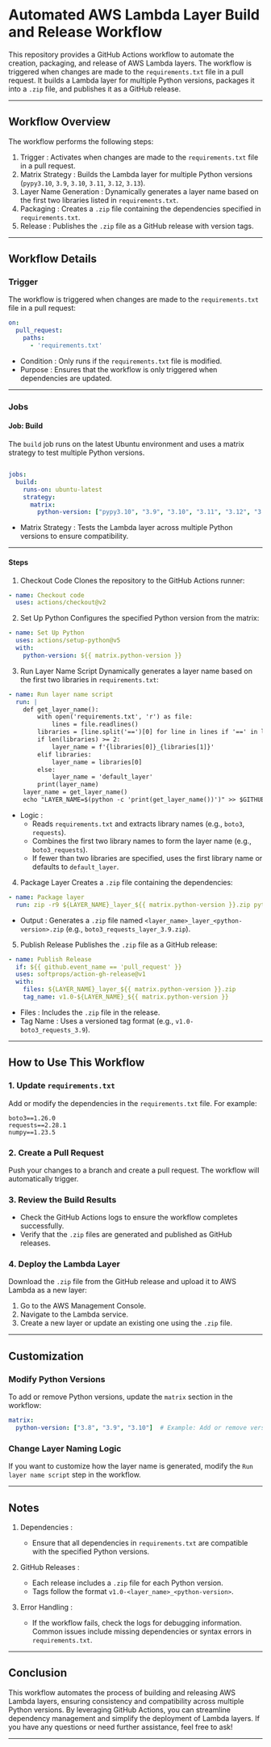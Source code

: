 Automated AWS Lambda Layer Build and Release Workflow
=====================================================

This repository provides a GitHub Actions workflow to automate the creation, packaging, and release of AWS Lambda layers. The workflow is triggered when changes are made to the `requirements.txt` file in a pull request. It builds a Lambda layer for multiple Python versions, packages it into a `.zip` file, and publishes it as a GitHub release.

* * * * *

Workflow Overview
-----------------

The workflow performs the following steps:

  1.  Trigger : Activates when changes are made to the `requirements.txt` file in a pull request.
  2.  Matrix Strategy : Builds the Lambda layer for multiple Python versions (`pypy3.10`, `3.9`, `3.10`, `3.11`, `3.12`, `3.13`).
  3.  Layer Name Generation : Dynamically generates a layer name based on the first two libraries listed in `requirements.txt`.
  4.  Packaging : Creates a `.zip` file containing the dependencies specified in `requirements.txt`.
  5.  Release : Publishes the `.zip` file as a GitHub release with version tags.

* * * * *

Workflow Details
----------------

### Trigger

The workflow is triggered when changes are made to the `requirements.txt` file in a pull request:

```yaml
on:
  pull_request:
    paths:
      - 'requirements.txt'
```

  -   Condition : Only runs if the `requirements.txt` file is modified.
  -   Purpose : Ensures that the workflow is only triggered when dependencies are updated.

* * * * *

### Jobs

#### Job: Build

The `build` job runs on the latest Ubuntu environment and uses a matrix strategy to test multiple Python versions.

```yaml

jobs:
  build:
    runs-on: ubuntu-latest
    strategy:
      matrix:
        python-version: ["pypy3.10", "3.9", "3.10", "3.11", "3.12", "3.13"]
```

-   Matrix Strategy : Tests the Lambda layer across multiple Python versions to ensure compatibility.

* * * * *

#### Steps

1.  Checkout Code Clones the repository to the GitHub Actions runner:

```yaml
- name: Checkout code
  uses: actions/checkout@v2
```

2.  Set Up Python Configures the specified Python version from the matrix:

```yaml
- name: Set Up Python
  uses: actions/setup-python@v5
  with:
    python-version: ${{ matrix.python-version }}
```

3.  Run Layer Name Script Dynamically generates a layer name based on the first two libraries in `requirements.txt`:

```yaml
- name: Run layer name script
  run: |
    def get_layer_name():
        with open('requirements.txt', 'r') as file:
            lines = file.readlines()
        libraries = [line.split('==')[0] for line in lines if '==' in line]
        if len(libraries) >= 2:
            layer_name = f'{libraries[0]}_{libraries[1]}'
        elif libraries:
            layer_name = libraries[0]
        else:
            layer_name = 'default_layer'
        print(layer_name)
    layer_name = get_layer_name()
    echo "LAYER_NAME=$(python -c 'print(get_layer_name())')" >> $GITHUB_ENV
```

  -   Logic :
      -   Reads `requirements.txt` and extracts library names (e.g., `boto3`, `requests`).
      -   Combines the first two library names to form the layer name (e.g., `boto3_requests`).
      -   If fewer than two libraries are specified, uses the first library name or defaults to `default_layer`.
4.  Package Layer Creates a `.zip` file containing the dependencies:

```yaml
- name: Package layer
  run: zip -r9 ${LAYER_NAME}_layer_${{ matrix.python-version }}.zip python
```
  -   Output : Generates a `.zip` file named `<layer_name>_layer_<python-version>.zip` (e.g., `boto3_requests_layer_3.9.zip`).
5.  Publish Release Publishes the `.zip` file as a GitHub release:

```yaml
- name: Publish Release
  if: ${{ github.event_name == 'pull_request' }}
  uses: softprops/action-gh-release@v1
  with:
    files: ${LAYER_NAME}_layer_${{ matrix.python-version }}.zip
    tag_name: v1.0-${LAYER_NAME}_${{ matrix.python-version }}
```

  -   Files : Includes the `.zip` file in the release.
  -   Tag Name : Uses a versioned tag format (e.g., `v1.0-boto3_requests_3.9`).

* * * * *

How to Use This Workflow
------------------------

### 1\. Update `requirements.txt`

Add or modify the dependencies in the `requirements.txt` file. For example:

```
boto3==1.26.0
requests==2.28.1
numpy==1.23.5
```

### 2\. Create a Pull Request

Push your changes to a branch and create a pull request. The workflow will automatically trigger.

### 3\. Review the Build Results

  -   Check the GitHub Actions logs to ensure the workflow completes successfully.
  -   Verify that the `.zip` files are generated and published as GitHub releases.

### 4\. Deploy the Lambda Layer

Download the `.zip` file from the GitHub release and upload it to AWS Lambda as a new layer:

  1.  Go to the AWS Management Console.
  2.  Navigate to the Lambda service.
  3.  Create a new layer or update an existing one using the `.zip` file.

* * * * *

Customization
-------------

### Modify Python Versions

To add or remove Python versions, update the `matrix` section in the workflow:

```yaml
matrix:
  python-version: ["3.8", "3.9", "3.10"]  # Example: Add or remove versions
```

### Change Layer Naming Logic

If you want to customize how the layer name is generated, modify the `Run layer name script` step in the workflow.

* * * * *

Notes
-----

1.  Dependencies :

    -   Ensure that all dependencies in `requirements.txt` are compatible with the specified Python versions.
2.  GitHub Releases :

    -   Each release includes a `.zip` file for each Python version.
    -   Tags follow the format `v1.0-<layer_name>_<python-version>`.
3.  Error Handling :

    -   If the workflow fails, check the logs for debugging information. Common issues include missing dependencies or syntax errors in `requirements.txt`.

* * * * *

Conclusion
----------

This workflow automates the process of building and releasing AWS Lambda layers, ensuring consistency and compatibility across multiple Python versions. By leveraging GitHub Actions, you can streamline dependency management and simplify the deployment of Lambda layers. If you have any questions or need further assistance, feel free to ask!

* * * * *
